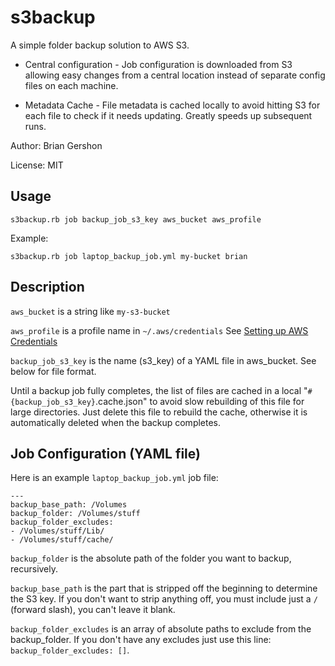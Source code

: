 s3backup
========

A simple folder backup solution to AWS S3.

* Central configuration - Job configuration is downloaded from S3 allowing easy
changes from a central location instead of separate config files on each machine.

* Metadata Cache - File metadata is cached locally to avoid hitting S3 for each
file to check if it needs updating. Greatly speeds up subsequent runs.

Author: Brian Gershon

License: MIT

Usage
-----

    s3backup.rb job backup_job_s3_key aws_bucket aws_profile

Example:

    s3backup.rb job laptop_backup_job.yml my-bucket brian

Description
-----------

`aws_bucket` is a string like `my-s3-bucket`

`aws_profile` is a profile name in `~/.aws/credentials`
See [Setting up AWS Credentials](http://docs.aws.amazon.com/AWSSdkDocsRuby/latest/DeveloperGuide/set-up-creds.html)

`backup_job_s3_key` is the name (s3_key) of a YAML file in aws_bucket.
See below for file format.

Until a backup job fully completes, the list of files are cached in a local
"`#{backup_job_s3_key}`.cache.json" to avoid slow rebuilding of this file for large
directories. Just delete this file to rebuild the cache, otherwise it is
automatically deleted when the backup completes.

Job Configuration (YAML file)
-----------------------------
Here is an example `laptop_backup_job.yml` job file:

```
---
backup_base_path: /Volumes
backup_folder: /Volumes/stuff
backup_folder_excludes:
- /Volumes/stuff/Lib/
- /Volumes/stuff/cache/
```

`backup_folder` is the absolute path of the folder you want to backup, recursively.

`backup_base_path` is the part that is stripped off the beginning to determine the S3 key.
If you don't want to strip anything off, you must include just a `/` (forward slash),
you can't leave it blank.

`backup_folder_excludes` is an array of absolute paths to exclude from the backup_folder.
If you don't have any excludes just use this line: `backup_folder_excludes: []`.
